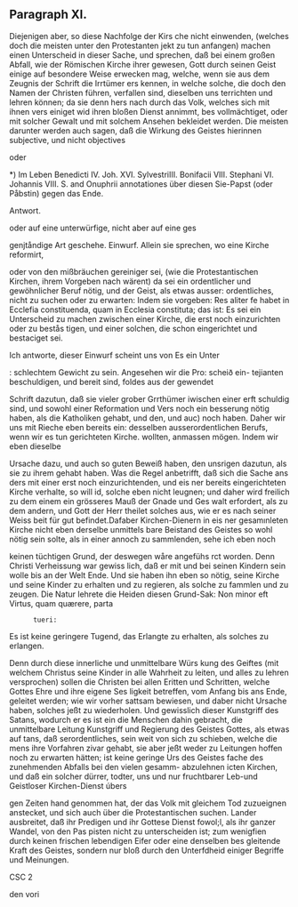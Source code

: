 
<!-- Seite 409 -->
Paragraph  XI.
--------------

Diejenigen aber, so diese Nachfolge der Kirs che nicht einwenden, (welches doch die meisten unter den Protestanten jekt zu tun anfangen) machen einen Unterscheid in dieser Sache, und sprechen, daß bei einem großen Abfall, wie der Römischen Kirche ihrer gewesen, Gott durch seinen Geist einige auf besondere Weise erwecken mag, welche, wenn sie aus dem Zeugnis der Schrift die Irrtümer ers kennen, in welche solche, die doch den Namen der Christen führen, verfallen sind, dieselben uns terrichten und lehren können; da sie denn hers nach durch das Volk, welches sich mit ihnen vers einiget wid ihren bloßen Dienst annimmt, bes vollmächtiget, oder mit solcher Gewalt und mit solchem Ansehen bekleidet werden. Die meisten darunter werden auch sagen, daß die Wirkung des Geistes hierinnen subjective, und nicht objectives


oder

*) Im Leben Benedicti IV. Joh. XVI. SylvestriIII. Bonifacii VIII. Stephani VI. Johannis VIII. S. and Onuphrii annotationes über diesen Sie-Papst (oder Påbstin) gegen das Ende.



Antwort.

oder auf eine unterwürfige, nicht aber auf eine ges

genjtåndige Art geschehe. Einwurf. Allein sie sprechen, wo eine Kirche reformirt,
<!-- Seite 410 -->
oder von den mißbräuchen gereiniger sei, (wie die Protestantischen Kirchen, ihrem Vorgeben nach wärent) da sei ein ordentlicher und gewöhnlicher Beruf nötig, und der Geist, als etwas ausser: ordentliches, nicht zu suchen oder zu erwarten: Indem sie vorgeben: Res aliter fe habet in Ecclefia constituenda, quam in Ecclesia constituta; das ist: Es sei ein Unterscheid zu machen zwischen einer Kirche, die erst noch einzurichten oder zu bestås tigen, und einer solchen, die schon eingerichtet und bestaciget sei.

Ich antworte, dieser Einwurf scheint uns von Es ein Unter

: schlechtem Gewicht zu sein. Angesehen wir die Pro: scheið ein- tejianten beschuldigen, und bereit sind, foldes aus der gewendet

Schrift dazutun, daß sie vieler grober Grrthümer iwischen einer erft schuldig sind, und sowohl einer Reformation und Vers noch ein besserung nötig haben, als die Katholiken gehabt, und den, und auc) noch haben. Daher wir uns mit Rieche eben bereits ein: desselben ausserordentlichen Berufs, wenn wir es tun gerichteten Kirche. wollten, anmassen mögen. Indem wir eben dieselbe

Ursache dazu, und auch so guten Beweiß haben, den unsrigen dazutun, als sie zu ihrem gehabt haben. Was die Regel anbetrifft, daß sich die Sache ans ders mit einer erst noch einzurichtenden, und eis ner bereits eingerichteten Kirche verhalte, so will id, solche eben nicht leugnen; und daher wird freilich zu dem einem ein grösseres Mauß der Gnade und Ges walt erfordert, als zu dem andern, und Gott der Herr theilet solches aus, wie er es nach seiner Weiss beit für gut befindet.Dafaber Kirchen-Dienern in eis ner gesamınleten Kirche nicht eben derselbe unmittels bare Beistand des Geistes so wohl nötig sein solte, als in einer annoch zu sammlenden, sehe ich eben noch

<!-- Seite 411 -->

keinen tüchtigen Grund, der deswegen wåre angefühs
rct worden. Denn Christi Verheissung war gewiss
lich, daß er mit und bei seinen Kindern sein wolle
bis an der Welt Ende. Und sie haben ihn eben so
nötig, seine Kirche und seine Kinder zu erhalten und
zu regieren, als solche zu fammlen und zu zeugen. Die
Natur lehrete die Heiden diesen Grund-Sak:
   Non minor eft Virtus, quam quærere, parta

          tueri:
Es ist keine geringere Tugend, das Erlangte zu
erhalten, als solches zu erlangen.

  Denn durch diese innerliche und unmittelbare Würs
kung des Geiftes (mit welchem Christus seine Kinder
in alle Wahrheit zu leiten, und alles zu lehren
versprochen) sollen die Christen bei allen Eritten und
Schritten, welche Gottes Ehre und ihre eigene Ses
ligkeit betreffen, vom Anfang bis ans Ende, geleitet
werden; wie wir vorher sattsam bewiesen, und daber
nicht Ursache haben, solches jeßt zu wiederholen. Und
gewisslich dieser Kunstgriff des Satans, wodurch er es ist ein
die Menschen dahin gebracht, die unmittelbare Leitung Kunstgriff
und Regierung des Geistes Gottes, als etwas auf tans, daß
serordentliches, sein weit von sich zu schieben, welche die mens
 ihre Vorfahren zivar gehabt, sie aber jeßt weder zu Leitungen
 hoffen noch zu erwarten hätten; ist keine geringe Urs des Geistes
 fache des zunehmenden Abfalls bei den vielen gesamm- abzulehnen
 icten Kirchen, und daß ein solcher dürrer, todter, uns und nur
 fruchtbarer Leb-und Geistloser Kirchen-Dienst úbers

gen Zeiten hand genommen hat, der das Volk mit gleichem Tod zuzueignen anstecket, und sich auch über die Protestantischen suchen. Lander ausbreitet, daß ihr Predigen und ihr Gottese Dienst fowol;l, als ihr ganzer Wandel, von den Pas pisten nicht zu unterscheiden ist; zum wenigfien durch keinen frischen lebendigen Eifer oder eine denselben bes gleitende Kraft des Geistes, sondern nur bloß durch den Unterfdheid einiger Begriffe und Meinungen.

CSC 2

den vori
